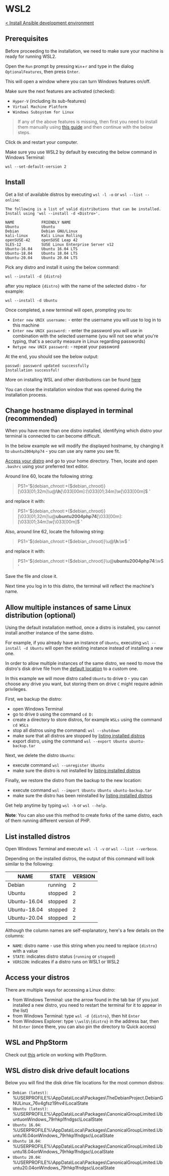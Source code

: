 # WSL2

[< Install Ansible development environment](../README.md)


## Prerequisites
Before proceeding to the installation, we need to make sure your machine is ready for running WSL2.

Open the `Run` prompt by pressing `Win`+`r` and type in the dialog `OptionalFeatures`, then press `Enter`.

This will open a window where you can turn Windows features on/off.

Make sure the next features are activated (checked):
* `Hyper-V` (including its sub-features)
* `Virtual Machine Platform`
* `Windows Subsystem for Linux`

> If any of the above features is missing, then first you need to install them manually using [this guide](https://docs.microsoft.com/en-us/windows/wsl/install-manual) and then continue with the below steps.

Click `Ok` and restart your computer.

Make sure you use WSL2 by default by executing the below command in Windows Terminal:

    wsl --set-default-version 2


## Install
Get a list of available distros by executing `wsl -l -o` or `wsl --list --online`:

    The following is a list of valid distributions that can be installed.
    Install using 'wsl --install -d <Distro>'.
    
    NAME            FRIENDLY NAME
    Ubuntu          Ubuntu
    Debian          Debian GNU/Linux
    kali-linux      Kali Linux Rolling
    openSUSE-42     openSUSE Leap 42
    SLES-12         SUSE Linux Enterprise Server v12
    Ubuntu-16.04    Ubuntu 16.04 LTS
    Ubuntu-18.04    Ubuntu 18.04 LTS
    Ubuntu-20.04    Ubuntu 20.04 LTS

Pick any distro and install it using the below command:

    wsl --install -d {distro}

after you replace `{distro}` with the name of the selected distro - for example:

    wsl --install -d Ubuntu

Once completed, a new terminal will open, prompting you to:
* `Enter new UNIX username:` - enter the username you will use to log in to this machine
* `Enter new UNIX password:` - enter the password you will use in combination with the selected username (you will not see what you're typing, that's a security measure in Linux regarding passwords)
* `Retype new UNIX password:` - repeat your password

At the end, you should see the below output:

    passwd: password updated successfully
    Installation successful!

More on installing WSL and other distributions can be found [here](https://docs.microsoft.com/en-us/windows/wsl/install)

You can close the installation window that was opened during the installation process.


## Change hostname displayed in terminal (recommended)
When you have more than one distro installed, identifying which distro your terminal is connected to can become difficult.

In the below example we will modify the displayed hostname, by changing it to `ubuntu2004php74` - you can use any name you see fit.

[Access your distro](#access-your-distros) and go to your home directory. Then, locate and open `.bashrc` using your preferred text editor.

Around line 60, locate the following string:

> PS1='${debian_chroot:+($debian_chroot)}\[\033[01;32m\]\u@**\h**\[\033[00m\]:\[\033[01;34m\]\w\[\033[00m\]\$ '

and replace it with:

> PS1='${debian_chroot:+($debian_chroot)}\[\033[01;32m\]\u@**ubuntu2004php74**\[\033[00m\]:\[\033[01;34m\]\w\[\033[00m\]\$ '

Also, around line 62, locate the following string:

> PS1='${debian_chroot:+($debian_chroot)}\u@**\h**:\w\$ '

and replace it with:

> PS1='${debian_chroot:+($debian_chroot)}\u@**ubuntu2004php74**:\w\$ '

Save the file and close it.

Next time you log in to this distro, the terminal will reflect the machine's name.


## Allow multiple instances of same Linux distribution (optional)
Using the default installation method, once a distro is installed, you cannot install another instance of the same distro.

For example, if you already have an instance of `Ubuntu`, executing `wsl --install -d Ubuntu` will open the existing instance instead of installing a new one.

In order to allow multiple instances of the same distro, we need to move the distro's disk drive file from the [default location](#wsl-distro-disk-drive-default-locations) to a custom one.

In this example we will move distro called `Ubuntu` to drive `D` - you can choose any drive you want, but storing them on drive `C` might require admin privileges.

First, we backup the distro:
* open Windows Terminal
* go to drive `D` using the command `cd D:`
* create a directory to store distros, for example `WSLs` using the command `cd WSLs`
* stop all distros using the command: `wsl --shutdown`
* make sure that all distros are stopped by [listing installed distros](#list-installed-distros)
* export distro, using the command `wsl --export Ubuntu ubuntu-backup.tar`

Next, we delete the distro `Ubuntu`:
* execute command `wsl --unregister Ubuntu`
* make sure the distro is not installed by [listing installed distros](#list-installed-distros)

Finally, we restore the distro from the backup to the new location:
* execute command `wsl --import Ubuntu Ubuntu ubuntu-backup.tar`
* make sure the distro has been reinstalled by [listing installed distros](#list-installed-distros)

Get help anytime by typing `wsl -h` or `wsl --help`.

**Note**: You can also use this method to create forks of the same distro, each of them running different version of PHP.


## List installed distros
Open Windows Terminal and execute `wsl -l -v` or `wsl --list --verbose`.

Depending on the installed distros, the output of this command will look similar to the following:

| NAME         | STATE   | VERSION |
|--------------|---------|---------|
| Debian       | running | 2       |
| Ubuntu       | stopped | 2       |
| Ubuntu-16.04 | stopped | 2       |
| Ubuntu-18.04 | stopped | 2       |
| Ubuntu-20.04 | stopped | 2       |

Although the column names are self-explanatory, here's a few details on the columns:
* `NAME`: distro name - use this string when you need to replace `{distro}` with a value
* `STATE`: indicates distro status (`running` or `stopped`)
* `VERSION`: indicates if a distro runs on WSL1 or WSL2


## Access your distros
There are multiple ways for accessing a Linux distro:
* from Windows Terminal: use the arrow found in the tab bar (if you just installed a new distro, you need to restart the terminal for it to appear in the list)
* from Windows Terminal: type `wsl -d {distro}`, then hit `Enter`
* from Windows Explorer: type `\\wsl$\{distro}` in the address bar, then hit `Enter` (once there, you can also pin the directory to Quick access)


## WSL and PhpStorm
Check out [this](https://www.jetbrains.com/help/phpstorm/how-to-use-wsl-development-environment-in-product.html) article on working with PhpStorm.


## WSL distro disk drive default locations
Below you will find the disk drive file locations for the most common distros:
* `Debian (latest)`: %USERPROFILE%\AppData\Local\Packages\TheDebianProject.DebianGNULinux_76v4gfsz19hv4\LocalState
* `Ubuntu (latest)`: %USERPROFILE%\AppData\Local\Packages\CanonicalGroupLimited.UbuntuonWindows_79rhkp1fndgsc\LocalState
* `Ubuntu 16.04`: %USERPROFILE%\AppData\Local\Packages\CanonicalGroupLimited.Ubuntu16.04onWindows_79rhkp1fndgsc\LocalState
* `Ubuntu 18.04`: %USERPROFILE%\AppData\Local\Packages\CanonicalGroupLimited.Ubuntu18.04onWindows_79rhkp1fndgsc\LocalState
* `Ubuntu 20.04`: %USERPROFILE%\AppData\Local\Packages\CanonicalGroupLimited.Ubuntu20.04onWindows_79rhkp1fndgsc\LocalState
